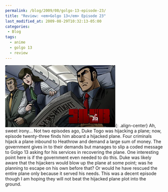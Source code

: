 ```yaml
---
permalink: /blog/2009/08/golgo-13-episode-23/
title: "Review: <em>Golgo 13</em> Episode 23"
last_modified_at: 2009-08-29T10:32:13-05:00
categories:
 - Blog
tags:
  - anime
  - golgo 13
  - review
---
```


![Episode 23](/assets/images/reviews/golgo_13-23.jpg){: .align-center}
Ah, sweet irony... Not two episodes ago, Duke Togo was hijacking a plane; now, episode twenty-three finds him aboard a
hijacked plane. Four criminals hijack a plane inbound to Heathrow and demand a large sum of money. The government gives
in to their demands but manages to slip a coded message to Golgo 13 asking for his services in recovering the plane. One
interesting point here is if the government even needed to do this. Duke was likely aware that the hijackers would blow
up the plane at some point; was he planning to escape on his own before that? Or would he have rescued the entire plane
only because it served his needs. This was a decent episode though I am hoping they will not beat the hijacked plane
plot into the ground.
